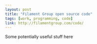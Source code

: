 ```yaml
---
layout: post
title: "Filament Group open source code"
tags: [work, programming, code]
link: http://filamentgroup.com/code/
---
```


Some potentially useful stuff here

